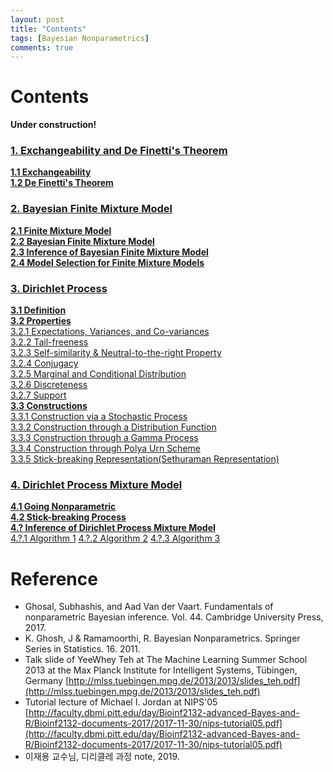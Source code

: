 ```yaml
---
layout: post
title: "Contents"
tags: [Bayesian Nonparametrics]
comments: true
---
```

# Contents

**Under construction!**

### [1. Exchangeability and De Finetti's Theorem](#1-exchangeability-and-de-finettis-theorem)
  
**[1.1 Exchangeability]()**  
**[1.2 De Finetti's Theorem]()**  
  
### [2. Bayesian Finite Mixture Model](#2-bayesian-finite-mixture-model)
  
**[2.1 Finite Mixture Model](#21-finite-mixture-model)**  
**[2.2 Bayesian Finite Mixture Model](#22-bayesian-finite-mixture-model)**  
**[2.3 Inference of Bayesian Finite Mixture Model](#23-inference-of-bayesian-finite-mixture-model)**  
**[2.4 Model Selection for Finite Mixture Models](#24-model-selection-for-finite-mixture-models)**  

### [3. Dirichlet Process](#3-dirichlet-process)
  
**[3.1 Definition](#31-definition)**  
**[3.2 Properties](#32-properties)**  
[3.2.1 Expectations, Variances, and Co-variances](#321-expectations-variances-and-co-variances)  
[3.2.2 Tail-freeness](#322-tail-freeness)  
[3.2.3 Self-similarity & Neutral-to-the-right Property](#323-self-similarity-neutral-to-the-right-property)  
[3.2.4 Conjugacy](#324-conjugacy)  
[3.2.5 Marginal and Conditional Distribution](#325-marginal-and-conditional-distribution)  
[3.2.6 Discreteness](#326-discreteness)  
[3.2.7 Support](#327-support)  
**[3.3 Constructions](#33-constructions)**  
[3.3.1 Construction via a Stochastic Process](#331-construction-via-a-stochastic-process)  
[3.3.2 Construction through a Distribution Function](#332-construction-through-a-distribution-function)  
[3.3.3 Construction through a Gamma Process](#333-construction-through-a-gamma-process)  
[3.3.4 Construction through Polya Urn Scheme](#334-construction-through-polya-urn-scheme)  
[3.3.5 Stick-breaking Representation(Sethuraman Representation)](#335-stick-breaking-representationsethuraman-representation)  

### [4. Dirichlet Process Mixture Model]()
  
**[4.1 Going Nonparametric]()**  
**[4.2 Stick-breaking Process]()**  
**[4.? Inference of Dirichlet Process Mixture Model]()**  
[4.?.1 Algorithm 1]()
[4.?.2 Algorithm 2]()
[4.?.3 Algorithm 3]()






# Reference
 * Ghosal, Subhashis, and Aad Van der Vaart. Fundamentals of nonparametric Bayesian inference. Vol. 44. Cambridge University Press, 2017.  
 * K. Ghosh, J & Ramamoorthi, R. Bayesian Nonparametrics. Springer Series in Statistics. 16. 2011.  
 * Talk slide of YeeWhey Teh at The Machine Learning Summer School 2013 at the Max Planck Institute for Intelligent Systems, Tübingen, Germany [http://mlss.tuebingen.mpg.de/2013/2013/slides_teh.pdf](http://mlss.tuebingen.mpg.de/2013/2013/slides_teh.pdf)  
 * Tutorial lecture of Michael I. Jordan at NIPS'05 [http://faculty.dbmi.pitt.edu/day/Bioinf2132-advanced-Bayes-and-R/Bioinf2132-documents-2017/2017-11-30/nips-tutorial05.pdf](http://faculty.dbmi.pitt.edu/day/Bioinf2132-advanced-Bayes-and-R/Bioinf2132-documents-2017/2017-11-30/nips-tutorial05.pdf)
 * 이재용 교수님, 디리클레 과정 note, 2019.


